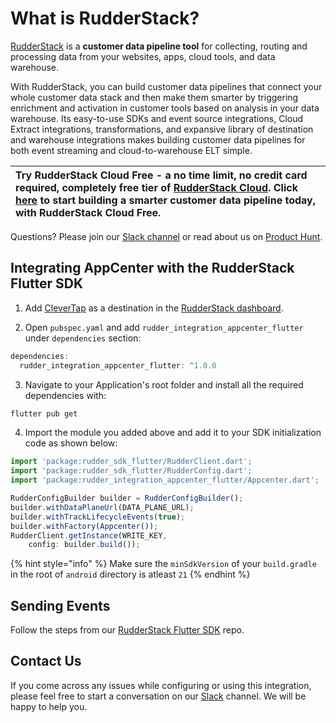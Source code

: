 # What is RudderStack?

[RudderStack](https://rudderstack.com/) is a **customer data pipeline tool** for collecting, routing and processing data from your websites, apps, cloud tools, and data warehouse.

With RudderStack, you can build customer data pipelines that connect your whole customer data stack and then make them smarter by triggering enrichment and activation in customer tools based on analysis in your data warehouse. Its easy-to-use SDKs and event source integrations, Cloud Extract integrations, transformations, and expansive library of destination and warehouse integrations makes building customer data pipelines for both event streaming and cloud-to-warehouse ELT simple.

| Try **RudderStack Cloud Free** - a no time limit, no credit card required, completely free tier of [RudderStack Cloud](https://resources.rudderstack.com/rudderstack-cloud). Click [here](https://app.rudderlabs.com/signup?type=freetrial) to start building a smarter customer data pipeline today, with RudderStack Cloud Free. |
|:------|

Questions? Please join our [Slack channel](https://resources.rudderstack.com/join-rudderstack-slack) or read about us on [Product Hunt](https://www.producthunt.com/posts/rudderstack).

## Integrating AppCenter with the RudderStack Flutter SDK

1. Add [CleverTap](https://clevertap.com) as a destination in the [RudderStack dashboard](https://app.rudderstack.com/).

2. Open `pubspec.yaml`  and add `rudder_integration_appcenter_flutter` under `dependencies` section:

```groovy
dependencies:
  rudder_integration_appcenter_flutter: ^1.0.0
```

3. Navigate to your Application's root folder and install all the required dependencies with:

```bash
flutter pub get
```

4. Import the module you added above and add it to your SDK initialization code as shown below:

```typescript
import 'package:rudder_sdk_flutter/RudderClient.dart';
import 'package:rudder_sdk_flutter/RudderConfig.dart';
import 'package:rudder_integration_appcenter_flutter/Appcenter.dart';

RudderConfigBuilder builder = RudderConfigBuilder();
builder.withDataPlaneUrl(DATA_PLANE_URL);
builder.withTrackLifecycleEvents(true);
builder.withFactory(Appcenter());
RudderClient.getInstance(WRITE_KEY,
    config: builder.build());
```
{% hint style="info" %}
Make sure the `minSdkVersion` of your `build.gradle` in the root of `android` directory is atleast `21`
{% endhint %}

## Sending Events

Follow the steps from our [RudderStack Flutter SDK](https://github.com/rudderlabs/rudder-sdk-flutter#send-events) repo.

## Contact Us

If you come across any issues while configuring or using this integration, please feel free to start a conversation on our [Slack](https://resources.rudderstack.com/join-rudderstack-slack) channel. We will be happy to help you.
